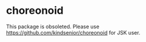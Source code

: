 choreonoid
==========
This package is obsoleted.
Please use https://github.com/kindsenior/choreonoid for JSK user.
